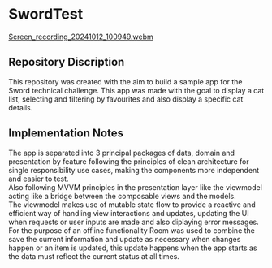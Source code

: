 # SwordTest

[Screen_recording_20241012_100949.webm](https://github.com/user-attachments/assets/bdceff40-7205-4b43-b6af-dd54dfe0db4a)

## Repository Discription

This repository was created with the aim to build a sample app for the Sword technical challenge.
This app was made with the goal to display a cat list, selecting and filtering by favourites and also display a specific cat details.

## Implementation Notes
The app is separated into 3 principal packages of data, domain and presentation by feature following the principles of clean architecture for single responsibility use cases, making the components more independent and easier to test. <br>
Also following MVVM principles in the presentation layer like the viewmodel acting like a bridge between the composable views and the models. <br>
The viewmodel makes use of mutable state flow to provide a reactive and efficient way of handling view interactions and updates, updating the UI when requests or user inputs are made and also diplaying error messages. <br>
For the purpose of an offline functionality Room was used to combine the save the current information and update as necessary when changes happen or an item is updated, this update happens when the app starts as the data must reflect the current status at all times. <br>
